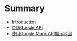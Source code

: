 # Summary

* [Introduction](README.md)
* [申請Google API](apply_google_api_key.md)
* [使用Google Maps API顯示地圖](chapter1.md)

